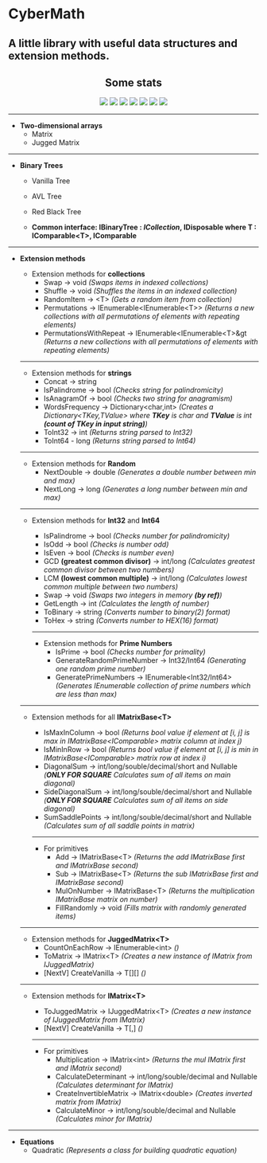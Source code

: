<h1>CyberMath</h1>
<h2>A little library with useful data structures and extension methods.</h2>

<h2 align="center">Some stats</h2>

<p align="center">
<img src="https://img.shields.io/nuget/v/CyberMath?style=for-the-badge">
<img src="https://img.shields.io/github/last-commit/Jeffeek/CyberMath?style=for-the-badge">
<img src="https://img.shields.io/nuget/dt/CyberMath?style=for-the-badge">
<img src="https://img.shields.io/github/stars/Jeffeek/CyberMath?style=for-the-badge">
<img src="https://img.shields.io/github/issues/Jeffeek/CyberMath?style=for-the-badge">
<img src="https://img.shields.io/github/issues-pr/Jeffeek/CyberMath?style=for-the-badge">
<img src="https://img.shields.io/github/repo-size/Jeffeek/CyberMath?style=for-the-badge">
</p>
<hr>

- **Two-dimensional arrays**
  - Matrix
  - Jugged Matrix
<hr>

- **Binary Trees**
  - Vanilla Tree
  - AVL Tree
  - Red Black Tree 
  
  - **Common interface: IBinaryTree : *ICollection*, IDisposable where T : IComparable&lt;T&gt;, IComparable**
  
<hr>

- **Extension methods**
  - Extension methods for **collections**
    - Swap -> void *(Swaps items in indexed collections)*
    - Shuffle -> void *(Shuffles the items in an indexed collection)*
    - RandomItem -> &lt;T&gt; *(Gets a random item from collection)*
    - Permutations -> IEnumerable&lt;IEnumerable&lt;T&gt;&gt; *(Returns a new collections with all permutations of elements with repeating elements)*
    - PermutationsWithRepeat -> IEnumerable&lt;IEnumerable&lt;T&gt;&gt *(Returns a new collections with all permutations of elements with repeating elements)*
  <hr>

  - Extension methods for **strings**
    - Concat -> string
    - IsPalindrome -> bool *(Checks string for palindromicity)*
    - IsAnagramOf -> bool *(Checks two string for anagramism)*
    - WordsFrequency -> Dictionary&lt;char,int&gt; *(Creates a Dictionary&lt;TKey,TValue&gt; where **TKey** is char and **TValue** is int **(count of TKey in input string)**)*
    - ToInt32 -> int *(Returns string parsed to Int32)*
    - ToInt64 - long *(Returns string parsed to Int64)*
  <hr>

  - Extension methods for **Random**
    - NextDouble -> double *(Generates a double number between min and max)*
    - NextLong -> long *(Generates a long number between min and max)*
  <hr>

  - Extension methods for **Int32** and **Int64**
    - IsPalindrome -> bool *(Checks number for palindromicity)*
    - IsOdd -> bool *(Checks is number odd)*
    - IsEven -> bool *(Checks is number even)*
    - GCD **(greatest common divisor)** -> int/long *(Calculates greatest common divisor between two numbers)*
    - LCM **(lowest common multiple)** -> int/long *(Calculates lowest common multiple between two numbers)*
    - Swap -> void *(Swaps two integers in memory **(by ref)**)*
    - GetLength -> int *(Calculates the length of number)*
    - ToBinary -> string *(Converts number to binary(2) format)*
    - ToHex -> string *(Converts number to HEX(16) format)*
    <hr>

    - Extension methods for **Prime Numbers**
      - IsPrime -> bool *(Checks number for primality)*
      - GenerateRandomPrimeNumber -> Int32/Int64 *(Generating one random prime number)*
      - GeneratePrimeNumbers -> IEnumerable&lt;Int32/Int64&gt; *(Generates IEnumerable collection of prime numbers which are less than max)*
  <hr>

  - Extension methods for all **IMatrixBase&lt;T&gt;** 
    - IsMaxInColumn -> bool *(Returns bool value if element at [i, j] is max in IMatrixBase&lt;IComparable&gt; matrix column at index j)*
    - IsMinInRow -> bool *(Returns bool value if element at [i, j] is min in IMatrixBase&lt;IComparable&gt; matrix row at index i)*
    - DiagonalSum -> int/long/souble/decimal/short and Nullable *(**ONLY FOR SQUARE** Calculates sum of all items on main diagonal)*
    - SideDiagonalSum -> int/long/souble/decimal/short and Nullable *(**ONLY FOR SQUARE** Calculates sum of all items on side diagonal)*
    - SumSaddlePoints -> int/long/souble/decimal/short and Nullable *(Calculates sum of all saddle points in matrix)*
    <hr>

    - For primitives
      - Add -> IMatrixBase&lt;T&gt; *(Returns the add IMatrixBase first and IMatrixBase second)*
      - Sub -> IMatrixBase&lt;T&gt; *(Returns the sub IMatrixBase first and IMatrixBase second)*
      - MulOnNumber -> IMatrixBase&lt;T&gt; *(Returns the multiplication IMatrixBase matrix on number)*
      - FillRandomly -> void *(Fills matrix with randomly generated items)*
  <hr>

  - Extension methods for **JuggedMatrix&lt;T&gt;** 
    - CountOnEachRow -> IEnumerable&lt;int&gt; *()*
    - ToMatrix -> IMatrix&lt;T&gt; *(Creates a new instance of IMatrix from IJuggedMatrix)*
    - [NextV] CreateVanilla -> T[][] *()*
  <hr>

  - Extension methods for **IMatrix&lt;T&gt;**
    - ToJuggedMatrix -> IJuggedMatrix&lt;T&gt; *(Creates a new instance of IJuggedMatrix from IMatrix)*
    - [NextV] CreateVanilla -> T[,] *()*
    <hr>

    - For primitives
      - Multiplication -> IMatrix&lt;int&gt; *(Returns the mul IMatrix first and IMatrix second)*
      - CalculateDeterminant -> int/long/souble/decimal and Nullable *(Calculates determinant for IMatrix)*
      - CreateInvertibleMatrix -> IMatrix&lt;double&gt; *(Creates inverted matrix from IMatrix)*
      - CalculateMinor -> int/long/souble/decimal and Nullable *(Calculates minor for IMatrix)*
<hr>

- **Equations**
  - Quadratic *(Represents a class for building quadratic equation)*
